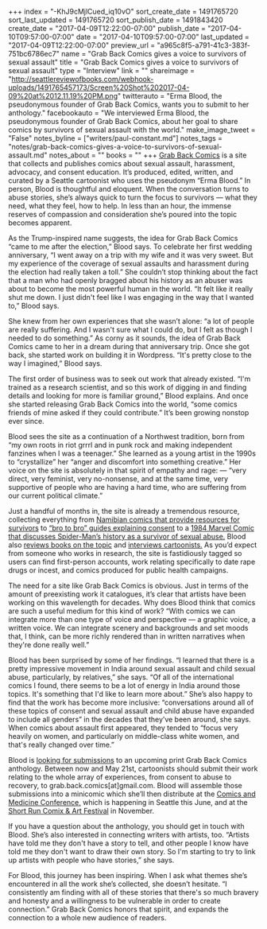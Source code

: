+++
index = "-KhJ9cMjlCued_iq10vO"
sort_create_date = 1491765720
sort_last_updated = 1491765720
sort_publish_date = 1491843420
create_date = "2017-04-09T12:22:00-07:00"
publish_date = "2017-04-10T09:57:00-07:00"
date = "2017-04-10T09:57:00-07:00"
last_updated = "2017-04-09T12:22:00-07:00"
preview_url = "a965c8f5-a791-41c3-383f-751bc6786ec7"
name = "Grab Back Comics gives a voice to survivors of sexual assault"
title = "Grab Back Comics gives a voice to survivors of sexual assault"
type = "Interview"
link = ""
shareimage = "http://seattlereviewofbooks.com/webhook-uploads/1491765457173/Screen%20Shot%202017-04-09%20at%2012.11.19%20PM.png"
twitterauto = "Erma Blood, the pseudonymous founder of Grab Back Comics, wants you to submit to her anthology."
facebookauto = "We interviewed Erma Blood, the pseudonymous founder of Grab Back Comics, about her goal to share comics by survivors of sexual assault with the world."
make_image_tweet = "False"
notes_byline = ["writers/paul-constant.md"]
notes_tags = "notes/grab-back-comics-gives-a-voice-to-survivors-of-sexual-assault.md"
notes_about = ""
books = ""
+++
[Grab Back Comics](https://grabbackcomics.com/) is a site that collects and publishes comics about sexual assault, harassment, advocacy, and consent education. It’s produced, edited, written, and curated by a Seattle cartoonist who uses the pseudonym “Erma Blood.” In person, Blood is thoughtful and eloquent. When the conversation turns to abuse stories, she’s always quick to turn the focus to survivors — what they need, what they feel, how to help. In less than an hour, the immense reserves of compassion and consideration she’s poured into the topic becomes apparent. 

As the Trump-inspired name suggests, the idea for Grab Back Comics “came to me after the election,” Blood says. To celebrate her first wedding anniversary, “I went away on a trip with my wife and it was very sweet. But my experience of the coverage of sexual assaults and harassment during the election had really taken a toll.” She couldn’t stop thinking about the fact that a man who had openly bragged about his history as an abuser was about to become the most powerful human in the world. “It felt like it really shut me down. I just didn't feel like I was engaging in the way that I wanted to,” Blood says.

She knew from her own experiences that she wasn’t alone: “a lot of people are really suffering. And I wasn't sure what I could do, but I felt as though I needed to do something.” As corny as it sounds, the idea of Grab Back Comics came to her in a dream during that anniversary trip. Once she got back, she started work on building it in Wordpress. “It's pretty close to the way I imagined,” Blood says.

The first order of business was to seek out work that already existed. “I'm trained as a research scientist, and so this work of digging in and finding details and looking for more is familiar ground,” Blood explains. And once she started releasing Grab Back Comics into the world, “some comics friends of mine asked if they could contribute.” It’s been growing nonstop ever since.

Blood sees the site as a continuation of a Northwest tradition, born from “my own roots in riot grrrl and in punk rock and making independent fanzines when I was a teenager.” She learned as a young artist in the 1990s to “crystallize” her “anger and discomfort into something creative.” Her voice on the site is absolutely in that spirit of empathy and rage: — “very direct, very feminist, very no-nonsense, and at the same time, very supportive of people who are having a hard time, who are suffering from our current political climate.”

Just a handful of months in, the site is already a tremendous resource, collecting everything from [Namibian comics that provide resources for survivors](https://grabbackcomics.com/2017/04/07/namibian-comics-aim-to-help-assault-victims-and-those-falsely-accused/) to [“bro to bro” guides explaining consent]( https://grabbackcomics.com/2017/03/29/sex-and-consent-bro-to-bro/) to a [1984 Marvel Comic that discusses Spider-Man’s history as a survivor of sexual abuse.]( https://grabbackcomics.com/2017/03/02/peter-parker-too/) Blood also [reviews books on the topic]( https://grabbackcomics.com/2017/03/07/book-review-trauma-is-really-strange-by-haines-standing/) and [interviews cartoonists.]( https://grabbackcomics.com/2017/03/08/interview-with-artist-amy-camber/) As you’d expect from someone who works in research, the site is fastidiously tagged so users can find first-person accounts, work relating specifically to date rape drugs or incest, and comics produced for public health campaigns.

The need for a site like Grab Back Comics is obvious. Just in terms of the amount of preexisting work it catalogues, it’s clear that artists have been working on this wavelength for decades. Why does Blood think that comics are such a useful medium for this kind of work? “With comics we can integrate more than one type of voice and perspective — a graphic voice, a written voice. We can integrate scenery and backgrounds and set moods that, I think, can be more richly rendered than in written narratives when they're done really well.” 

Blood has been surprised by some of her findings. “I learned that there is a pretty impressive movement in India around sexual assault and child sexual abuse, particularly, by relatives,” she says. “Of all of the international comics I found, there seems to be a lot of energy in India around those topics. It's something that I'd like to learn more about.”  She’s also happy to find that the work has become more inclusive: “conversations around all of these topics of consent and sexual assault and child abuse have expanded to include all genders” in the decades that they’ve been around, she says. When comics about assault first appeared, they tended to “focus very heavily on women, and particularly on middle-class white women, and that's really changed over time.” 

Blood is [looking for submissions](https://grabbackcomics.com/2017/03/18/call-for-submissions/) to an upcoming print Grab Back Comics anthology. Between now and May 21st, cartoonists should submit their work relating to the whole array of experiences, from consent to abuse to recovery, to grab.back.comics[at]gmail.com. Blood will assemble those submissions into a minicomic which she’ll then distribute at the [Comics and Medicine Conference,]( http://www.graphicmedicine.org/2017-seattle-conference/) which is happening in Seattle this June, and at the [Short Run Comix & Art Festival](http://shortrun.org/) in November.

If you have a question about the anthology, you should get in touch with Blood. She’s also interested in connecting writers with artists, too. “Artists have told me they don't have a story to tell, and other people I know have told me they don't want to draw their own story. So I'm starting to try to link up artists with people who have stories,” she says. 

For Blood, this journey has been inspiring. When I ask what themes she’s encountered in all the work she’s collected, she doesn’t hesitate. “I consistently am finding with all of these stories that there's so much bravery and honesty and a willingness to be vulnerable in order to create connection.” Grab Back Comics honors that spirit, and expands the connection to a whole new audience of readers.